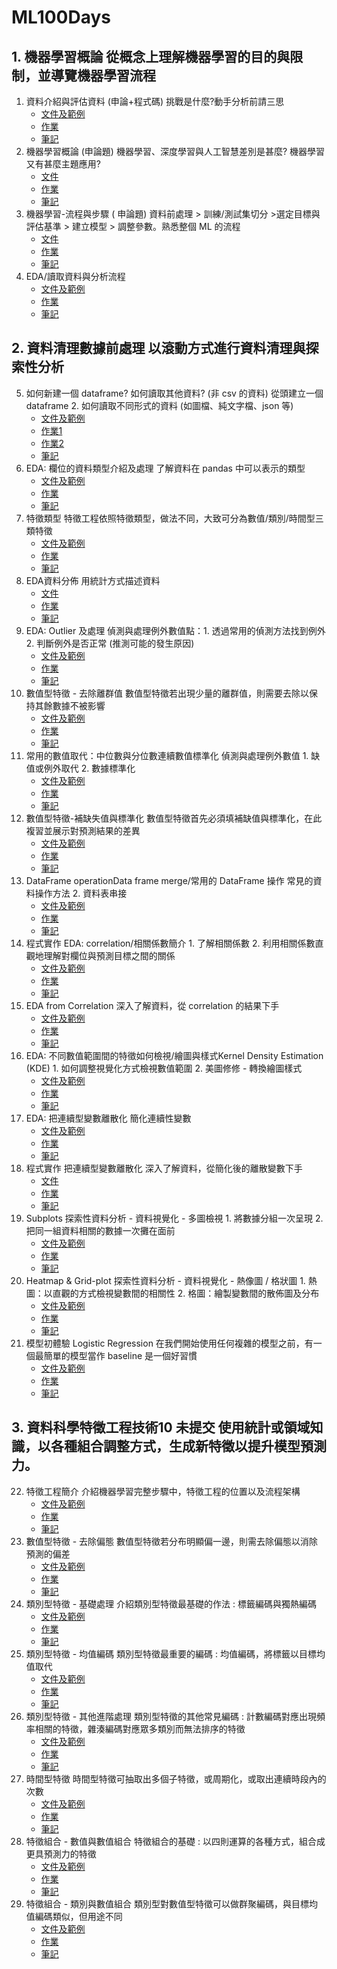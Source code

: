 # ML100Days
## 1. 機器學習概論 從概念上理解機器學習的目的與限制，並導覽機器學習流程
1. 資料介紹與評估資料 (申論+程式碼) 挑戰是什麼?動手分析前請三思
   * [文件及範例](https://github.com/ChengCheHiseh/ML100Days/tree/master/homework/Day_001_Document)
   * [作業](https://github.com/ChengCheHiseh/ML100Days/blob/master/homework/Day_001_HW.ipynb)
   * [筆記](https://medium.com/@z1334879568/ml100days-001-%E8%B3%87%E6%96%99%E4%BB%8B%E7%B4%B9%E8%88%87%E8%A9%95%E4%BC%B0%E8%B3%87%E6%96%99-b87034b0e2d)
2. 機器學習概論 (申論題) 機器學習、深度學習與人工智慧差別是甚麼? 機器學習又有甚麼主題應用?
   * [文件](https://github.com/ChengCheHiseh/ML100Days/tree/master/homework/Day_002_Document)
   * [作業](https://github.com/ChengCheHiseh/ML100Days/blob/master/homework/Day_002_HW.ipynb)
   * [筆記](https://medium.com/@z1334879568/ml100days-002-%E6%A9%9F%E5%99%A8%E5%AD%B8%E7%BF%92%E6%A6%82%E8%AB%96-988196f2a4cd)
3. 機器學習-流程與步驟 ( 申論題) 資料前處理 > 訓練/測試集切分 >選定目標與評估基準 > 建立模型 > 調整參數。熟悉整個 ML 的流程
   * [文件](https://github.com/ChengCheHiseh/ML100Days/tree/master/homework/Day_003_Document)
   * [作業](https://github.com/ChengCheHiseh/ML100Days/blob/master/homework/Day_003_HW.ipynb)
   * [筆記](https://medium.com/@z1334879568/ml100days-003-%E6%A9%9F%E5%99%A8%E5%AD%B8%E7%BF%92-%E6%B5%81%E7%A8%8B%E8%88%87%E6%AD%A5%E9%A9%9F-50928243ae78)
4. EDA/讀取資料與分析流程
   * [文件及範例](https://github.com/ChengCheHiseh/ML100Days/tree/master/homework/Day_004_Document)
   * [作業](https://github.com/ChengCheHiseh/ML100Days/blob/master/homework/Day_004_HW.ipynb)
   * [筆記](https://medium.com/@z1334879568/ml100days-004-eda-%E8%AE%80%E5%8F%96%E8%B3%87%E6%96%99%E8%88%87%E5%88%86%E6%9E%90%E6%B5%81%E7%A8%8B-467cc7aba3a3)

## 2. 資料清理數據前處理 以滾動方式進行資料清理與探索性分析
5. 如何新建一個 dataframe? 如何讀取其他資料? (非 csv 的資料) 從頭建立一個 dataframe 2. 如何讀取不同形式的資料 (如圖檔、純文字檔、json 等)
   * [文件及範例](https://github.com/ChengCheHiseh/ML100Days/tree/master/homework/Day_005_Document)
   * [作業1](https://github.com/ChengCheHiseh/ML100Days/blob/master/homework/Day_005-1_HW.ipynb)
   * [作業2](https://github.com/ChengCheHiseh/ML100Days/blob/master/homework/Day_005-2_HW.ipynb)
   * [筆記](https://medium.com/@z1334879568/ml100days-005-%E5%A6%82%E4%BD%95%E6%96%B0%E5%BB%BA%E4%B8%80%E5%80%8Bdataframe-%E5%A6%82%E4%BD%95%E8%AE%80%E5%8F%96%E5%85%B6%E4%BB%96%E8%B3%87%E6%96%99-%E9%9D%9Ecsv%E6%A0%BC%E5%BC%8F%E8%B3%87%E6%96%99-908b348d7ed7)
6. EDA: 欄位的資料類型介紹及處理 了解資料在 pandas 中可以表示的類型
   * [文件及範例](https://github.com/ChengCheHiseh/ML100Days/tree/master/homework/Day_006_Document)
   * [作業](https://github.com/ChengCheHiseh/ML100Days/blob/master/homework/Day_006_HW.ipynb)
   * [筆記](https://medium.com/@z1334879568/ml100days-006-eda-%E6%AC%84%E4%BD%8D%E7%9A%84%E8%B3%87%E6%96%99%E9%A1%9E%E5%9E%8B%E4%BB%8B%E7%B4%B9%E5%8F%8A%E8%99%95%E7%90%86-b4fc7408d84c)
7. 特徵類型 特徵工程依照特徵類型，做法不同，大致可分為數值/類別/時間型三類特徵
   * [文件及範例](https://github.com/ChengCheHiseh/ML100Days/tree/master/homework/Day_007_Document)
   * [作業](https://github.com/ChengCheHiseh/ML100Days/blob/master/homework/Day_007_HW.ipynb)
   * [筆記](https://medium.com/@z1334879568/ml100days-007-%E7%89%B9%E5%BE%B5%E9%A1%9E%E5%9E%8B-b6134ba88d18)
8. EDA資料分佈 用統計方式描述資料
   * [文件](https://github.com/ChengCheHiseh/ML100Days/tree/master/homework/Day_008_Document)
   * [作業](https://github.com/ChengCheHiseh/ML100Days/blob/master/homework/Day_008_HW.ipynb)
   * [筆記](https://medium.com/@z1334879568/ml100days-008-eda%E4%B9%8B%E8%B3%87%E6%96%99%E5%88%86%E5%B8%83-cc9d70a59944)
9. EDA: Outlier 及處理 偵測與處理例外數值點：1. 透過常用的偵測方法找到例外 2. 判斷例外是否正常 (推測可能的發生原因)
   * [文件及範例](https://github.com/ChengCheHiseh/ML100Days/tree/master/homework/Day_009_Document)
   * [作業](https://github.com/ChengCheHiseh/ML100Days/blob/master/homework/Day_009_HW.ipynb)
   * [筆記](https://medium.com/@z1334879568/ml100days-009-eda-%E9%9B%A2%E7%BE%A4%E5%80%BC-outlier-%E5%8F%8A%E5%85%B6%E8%99%95%E7%90%86-e3bd039f61e8)
10. 數值型特徵 - 去除離群值 數值型特徵若出現少量的離群值，則需要去除以保持其餘數據不被影響
    * [文件及範例](https://github.com/ChengCheHiseh/ML100Days/tree/master/homework/Day_010_Document)
    * [作業](https://github.com/ChengCheHiseh/ML100Days/blob/master/homework/Day_010_HW.ipynb)
    * [筆記](https://medium.com/@z1334879568/ml100days-010-%E6%95%B8%E5%80%BC%E5%9E%8B%E7%89%B9%E5%BE%B5-%E5%8E%BB%E9%99%A4%E9%9B%A2%E7%BE%A4%E5%80%BC-13b0216420eb)   
11. 常用的數值取代：中位數與分位數連續數值標準化 偵測與處理例外數值 1. 缺值或例外取代 2. 數據標準化
    * [文件及範例](https://github.com/ChengCheHiseh/ML100Days/tree/master/homework/Day_011_Document)
    * [作業](https://github.com/ChengCheHiseh/ML100Days/blob/master/homework/Day_011_HW.ipynb)
    * [筆記](https://medium.com/@z1334879568/ml100days-011-%E6%95%B8%E5%80%BC%E5%A1%AB%E8%A3%9C%E8%88%87%E9%80%A3%E7%BA%8C%E6%95%B8%E5%80%BC%E6%A8%99%E6%BA%96%E5%8C%96-183eabe0642d)
12. 數值型特徵-補缺失值與標準化 數值型特徵首先必須填補缺值與標準化，在此複習並展示對預測結果的差異
    * [文件及範例](https://github.com/ChengCheHiseh/ML100Days/tree/master/homework/Day_012_Document)
    * [作業](https://github.com/ChengCheHiseh/ML100Days/blob/master/homework/Day_012_HW.ipynb)
    * [筆記](https://medium.com/@z1334879568/ml100days-012-%E6%95%B8%E5%80%BC%E5%9E%8B%E7%89%B9%E5%BE%B5-%E8%A3%9C%E7%BC%BA%E5%A4%B1%E5%80%BC%E8%88%87%E6%A8%99%E6%BA%96%E5%8C%96-e12557460bee)
13. DataFrame operationData frame merge/常用的 DataFrame 操作 常見的資料操作方法 2. 資料表串接
    * [文件及範例](https://github.com/ChengCheHiseh/ML100Days/tree/master/homework/Day_013_Document)
    * [作業](https://github.com/ChengCheHiseh/ML100Days/blob/master/homework/Day_013_HW.ipynb)
    * [筆記](https://medium.com/@z1334879568/ml100days-013-dataframe-operation-frame-merge-%E5%B8%B8%E7%94%A8%E7%9A%84dataframe%E6%93%8D%E4%BD%9C-efbd37f2520a)     
14. 程式實作 EDA: correlation/相關係數簡介 1. 了解相關係數 2. 利用相關係數直觀地理解對欄位與預測目標之間的關係
    * [文件及範例](https://github.com/ChengCheHiseh/ML100Days/tree/master/homework/Day_014_Document)
    * [作業](https://github.com/ChengCheHiseh/ML100Days/blob/master/homework/Day_014_HW.ipynb)
    * [筆記](https://medium.com/@z1334879568/ml100days-014-%E7%A8%8B%E5%BC%8F%E5%AF%A6%E4%BD%9C-eda-correlation-%E7%9B%B8%E9%97%9C%E4%BF%82%E6%95%B8%E7%B0%A1%E4%BB%8B-9454069b864)
15. EDA from Correlation 深入了解資料，從 correlation 的結果下手
    * [文件及範例](https://github.com/ChengCheHiseh/ML100Days/tree/master/homework/Day_015_Document)
    * [作業](https://github.com/ChengCheHiseh/ML100Days/blob/master/homework/Day_015_HW.ipynb)
    * [筆記](https://medium.com/@z1334879568/ml100days-015-eda-from-correlation-9f6b2088d2d4)
16. EDA: 不同數值範圍間的特徵如何檢視/繪圖與樣式Kernel Density Estimation (KDE) 1. 如何調整視覺化方式檢視數值範圍 2. 美圖修修 - 轉換繪圖樣式
    * [文件及範例](https://github.com/ChengCheHiseh/ML100Days/tree/master/homework/Day_016_Document)
    * [作業](https://github.com/ChengCheHiseh/ML100Days/blob/master/homework/Day_016_HW.ipynb)
    * [筆記](https://medium.com/@z1334879568/ml100days-016-%E7%B9%AA%E5%9C%96%E8%88%87%E6%A8%A3%E5%BC%8Fkernel-density-estimation-kde-6ec3a7ddf5ad)        
17. EDA: 把連續型變數離散化 簡化連續性變數 
    * [文件及範例](https://github.com/ChengCheHiseh/ML100Days/tree/master/homework/Day_017_Document)
    * [作業](https://github.com/ChengCheHiseh/ML100Days/blob/master/homework/Day_017_HW.ipynb)
    * [筆記](https://medium.com/@z1334879568/ml100days-017-%E6%8A%8A%E9%80%A3%E7%BA%8C%E8%AE%8A%E6%95%B8%E9%9B%A2%E6%95%A3%E5%8C%96-b9e9b0a35259)  
18. 程式實作 把連續型變數離散化 深入了解資料，從簡化後的離散變數下手
    * [文件](https://github.com/ChengCheHiseh/ML100Days/tree/master/homework/Day_018_Document)
    * [作業](https://github.com/ChengCheHiseh/ML100Days/blob/master/homework/Day_018_HW.ipynb)
    * [筆記](https://medium.com/@z1334879568/ml100days-018-%E7%A8%8B%E5%BC%8F%E5%AF%A6%E4%BD%9C-%E6%8A%8A%E9%80%A3%E7%BA%8C%E8%AE%8A%E6%95%B8%E9%9B%A2%E6%95%A3%E5%8C%96-283476d251f)  
19. Subplots 探索性資料分析 - 資料視覺化 - 多圖檢視 1. 將數據分組一次呈現 2. 把同一組資料相關的數據一次攤在面前
    * [文件及範例](https://github.com/ChengCheHiseh/ML100Days/tree/master/homework/Day_019_Document)
    * [作業](https://github.com/ChengCheHiseh/ML100Days/blob/master/homework/Day_019_HW.ipynb)
    * [筆記](https://medium.com/@z1334879568/ml100days-019-subplots-5a12683d6df1)  
20. Heatmap & Grid-plot 探索性資料分析 - 資料視覺化 - 熱像圖 / 格狀圖 1. 熱圖：以直觀的方式檢視變數間的相關性 2. 格圖：繪製變數間的散佈圖及分布
    * [文件及範例](https://github.com/ChengCheHiseh/ML100Days/tree/master/homework/Day_020_Document)
    * [作業](https://github.com/ChengCheHiseh/ML100Days/blob/master/homework/Day_020_HW.ipynb)
    * [筆記](https://medium.com/@z1334879568/ml100days-020-heatmap-gridplot-a73c0befc792)  
21. 模型初體驗 Logistic Regression 在我們開始使用任何複雜的模型之前，有一個最簡單的模型當作 baseline 是一個好習慣
    * [文件及範例](https://github.com/ChengCheHiseh/ML100Days/tree/master/homework/Day_021_Document)
    * [作業](https://github.com/ChengCheHiseh/ML100Days/blob/master/homework/Day_021_HW.ipynb)
    * [筆記](https://medium.com/@z1334879568/ml100days-021-%E6%A8%A1%E5%9E%8B%E5%88%9D%E9%AB%94%E9%A9%97-logistic-regression-2b19a025ce5)
  
## 3. 資料科學特徵工程技術10 未提交 使用統計或領域知識，以各種組合調整方式，生成新特徵以提升模型預測力。
22. 特徵工程簡介 介紹機器學習完整步驟中，特徵工程的位置以及流程架構
    * [文件及範例](https://github.com/ChengCheHiseh/ML100Days/tree/master/homework/Day_022_Document)
    * [作業](https://github.com/ChengCheHiseh/ML100Days/blob/master/homework/Day_022_HW.ipynb)
    * [筆記](https://medium.com/@z1334879568/ml100days-022-%E7%89%B9%E5%BE%B5%E5%B7%A5%E7%A8%8B%E7%B0%A1%E4%BB%8B-cd475a3fd3d0)
23. 數值型特徵 - 去除偏態 數值型特徵若分布明顯偏一邊，則需去除偏態以消除預測的偏差
    * [文件及範例](https://github.com/ChengCheHiseh/ML100Days/tree/master/homework/Day_023_Document)
    * [作業](https://github.com/ChengCheHiseh/ML100Days/blob/master/homework/Day_023_HW.ipynb)
    * [筆記](https://medium.com/@z1334879568/ml100days-023-%E6%95%B8%E5%80%BC%E5%9E%8B%E7%89%B9%E5%BE%B5-%E5%8E%BB%E9%99%A4%E5%81%8F%E6%85%8B-878bab01f538)    
24. 類別型特徵 - 基礎處理 介紹類別型特徵最基礎的作法 : 標籤編碼與獨熱編碼
    * [文件及範例](https://github.com/ChengCheHiseh/ML100Days/tree/master/homework/Day_024_Document)
    * [作業](https://github.com/ChengCheHiseh/ML100Days/blob/master/homework/Day_024_HW.ipynb)
    * [筆記](https://medium.com/@z1334879568/ml100days-024-%E9%A1%9E%E5%88%A5%E5%9E%8B%E7%89%B9%E5%BE%B5-%E5%9F%BA%E7%A4%8E%E8%99%95%E7%90%86-add4bbd3bf32)      
25. 類別型特徵 - 均值編碼 類別型特徵最重要的編碼 : 均值編碼，將標籤以目標均值取代
    * [文件及範例](https://github.com/ChengCheHiseh/ML100Days/tree/master/homework/Day_025_Document)
    * [作業](https://github.com/ChengCheHiseh/ML100Days/blob/master/homework/Day_025_HW.ipynb)
    * [筆記](https://medium.com/@z1334879568/ml100days-025-%E9%A1%9E%E5%88%A5%E5%9E%8B%E7%89%B9%E5%BE%B5-%E5%9D%87%E5%80%BC%E7%B7%A8%E7%A2%BC-80db33325b2) 
26. 類別型特徵 - 其他進階處理 類別型特徵的其他常見編碼 : 計數編碼對應出現頻率相關的特徵，雜湊編碼對應眾多類別而無法排序的特徵
    * [文件及範例](https://github.com/ChengCheHiseh/ML100Days/tree/master/homework/Day_026_Document)
    * [作業](https://github.com/ChengCheHiseh/ML100Days/blob/master/homework/Day_026_HW.ipynb)
    * [筆記](https://medium.com/@z1334879568/ml100days-026-%E9%A1%9E%E5%88%A5%E5%9E%8B%E7%89%B9%E5%BE%B5-%E5%85%B6%E4%BB%96%E9%80%B2%E9%9A%8E%E8%99%95%E7%90%86-580e5625f1cb) 
27. 時間型特徵 時間型特徵可抽取出多個子特徵，或周期化，或取出連續時段內的次數
    * [文件及範例](https://github.com/ChengCheHiseh/ML100Days/tree/master/homework/Day_027_Document)
    * [作業](https://github.com/ChengCheHiseh/ML100Days/blob/master/homework/Day_027_HW.ipynb)
    * [筆記](https://medium.com/@z1334879568/ml100days-027-%E6%99%82%E9%96%93%E5%9E%8B%E7%89%B9%E5%BE%B5-d259abd861ed) 
28. 特徵組合 - 數值與數值組合 特徵組合的基礎 : 以四則運算的各種方式，組合成更具預測力的特徵
    * [文件及範例](https://github.com/ChengCheHiseh/ML100Days/tree/master/homework/Day_028_Document)
    * [作業](https://github.com/ChengCheHiseh/ML100Days/blob/master/homework/Day_028_HW.ipynb)
    * [筆記](https://medium.com/@z1334879568/ml100days-028-%E7%89%B9%E5%BE%B5%E7%B5%84%E5%90%88-%E6%95%B8%E5%80%BC%E8%88%87%E6%95%B8%E5%80%BC%E7%B5%84%E5%90%88-e34221feccda) 
29. 特徵組合 - 類別與數值組合 類別型對數值型特徵可以做群聚編碼，與目標均值編碼類似，但用途不同
    * [文件及範例](https://github.com/ChengCheHiseh/ML100Days/tree/master/homework/Day_029_Document)
    * [作業](https://github.com/ChengCheHiseh/ML100Days/blob/master/homework/Day_029_HW.ipynb)
    * [筆記](https://medium.com/@z1334879568/ml100days-%E7%89%B9%E5%BE%B5%E7%B5%84%E5%90%88-%E9%A1%9E%E5%88%A5%E8%88%87%E6%95%B8%E5%80%BC%E7%B5%84%E5%90%88-6759bd5bbadf) 